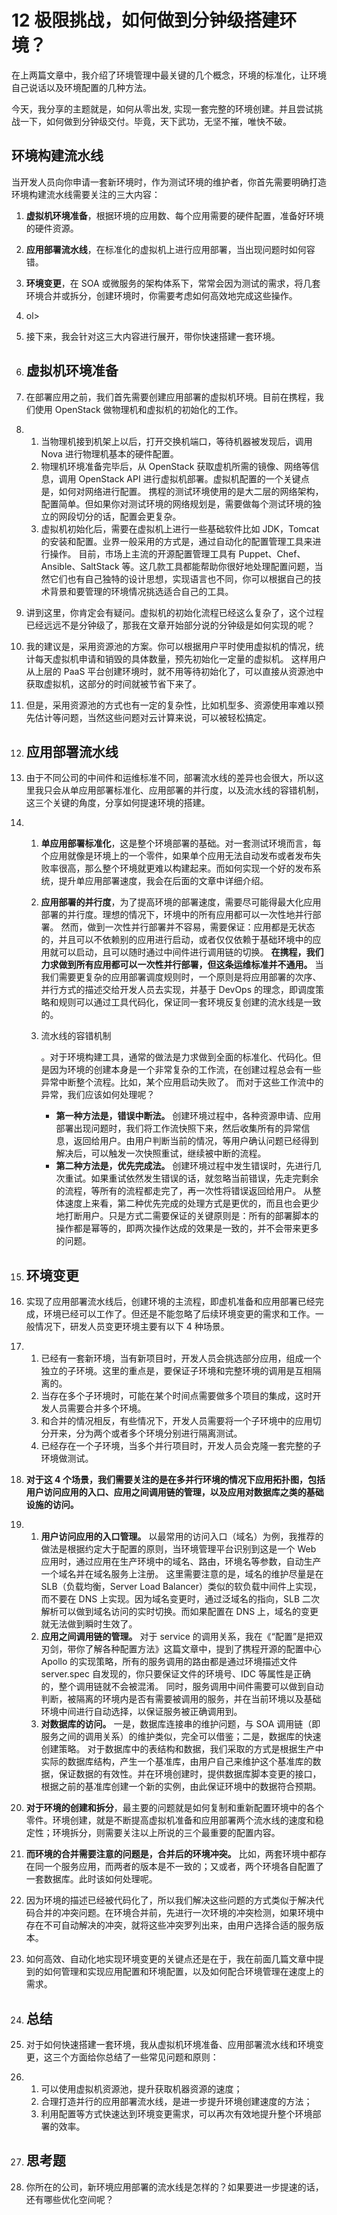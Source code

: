 # 12 极限挑战，如何做到分钟级搭建环境？

在上两篇文章中，我介绍了环境管理中最关键的几个概念，环境的标准化，让环境自己说话以及环境配置的几种方法。

今天，我分享的主题就是，如何从零出发, 实现一套完整的环境创建。并且尝试挑战一下，如何做到分钟级交付。毕竟，天下武功，无坚不摧，唯快不破。

## 环境构建流水线

当开发人员向你申请一套新环境时，作为测试环境的维护者，你首先需要明确打造环境构建流水线需要关注的三大内容：

1. **虚拟机环境准备**，根据环境的应用数、每个应用需要的硬件配置，准备好环境的硬件资源。

2. **应用部署流水线**，在标准化的虚拟机上进行应用部署，当出现问题时如何容错。

3. **环境变更**，在 SOA 或微服务的架构体系下，常常会因为测试的需求，将几套环境合并或拆分，创建环境时，你需要考虑如何高效地完成这些操作。

4. ol>

5. 接下来，我会针对这三大内容进行展开，带你快速搭建一套环境。

6. ## 虚拟机环境准备

7. 在部署应用之前，我们首先需要创建应用部署的虚拟机环境。目前在携程，我们使用 OpenStack 做物理机和虚拟机的初始化的工作。

8. 1. 当物理机接到机架上以后，打开交换机端口，等待机器被发现后，调用 Nova 进行物理机基本的硬件配置。
   2. 物理机环境准备完毕后，从 OpenStack 获取虚机所需的镜像、网络等信息，调用 OpenStack API 进行虚拟机部署。虚拟机配置的一个关键点是，如何对网络进行配置。 携程的测试环境使用的是大二层的网络架构，配置简单。但如果你对测试环境的网络规划是，需要做每个测试环境的独立的网段切分的话，配置会更复杂。
   3. 虚拟机初始化后，需要在虚拟机上进行一些基础软件比如 JDK，Tomcat 的安装和配置。业界一般采用的方式是，通过自动化的配置管理工具来进行操作。 目前，市场上主流的开源配置管理工具有 Puppet、Chef、Ansible、SaltStack 等。这几款工具都能帮助你很好地处理配置问题，当然它们也有自己独特的设计思想，实现语言也不同，你可以根据自己的技术背景和要管理的环境情况挑选适合自己的工具。

9. 讲到这里，你肯定会有疑问。虚拟机的初始化流程已经这么复杂了，这个过程已经远远不是分钟级了，那我在文章开始部分说的分钟级是如何实现的呢？

10. 我的建议是，采用资源池的方案。你可以根据用户平时使用虚拟机的情况，统计每天虚拟机申请和销毁的具体数量，预先初始化一定量的虚拟机。 这样用户从上层的 PaaS 平台创建环境时，就不用等待初始化了，可以直接从资源池中获取虚拟机，这部分的时间就被节省下来了。

11. 但是，采用资源池的方式也有一定的复杂性，比如机型多、资源使用率难以预先估计等问题，当然这些问题对云计算来说，可以被轻松搞定。

12. ## 应用部署流水线

13. 由于不同公司的中间件和运维标准不同，部署流水线的差异也会很大，所以这里我只会从单应用部署标准化、应用部署的并行度，以及流水线的容错机制，这三个关键的角度，分享如何提速环境的搭建。

14. 1. **单应用部署标准化**，这是整个环境部署的基础。对一套测试环境而言，每个应用就像是环境上的一个零件，如果单个应用无法自动发布或者发布失败率很高，那么整个环境就更难以构建起来。而如何实现一个好的发布系统，提升单应用部署速度，我会在后面的文章中详细介绍。

    2. **应用部署的并行度**，为了提高环境的部署速度，需要尽可能得最大化应用部署的并行度。理想的情况下，环境中的所有应用都可以一次性地并行部署。 然而，做到一次性并行部署并不容易，需要保证：应用都是无状态的，并且可以不依赖别的应用进行启动，或者仅仅依赖于基础环境中的应用就可以启动，且可以随时通过中间件进行调用链的切换。 **在携程，我们力求做到所有应用都可以一次性并行部署，但这条运维标准并不通用。** 当我们需要更复杂的应用部署调度规则时，一个原则是将应用部署的次序、并行方式的描述交给开发人员去实现，并基于 DevOps 的理念，即调度策略和规则可以通过工具代码化，保证同一套环境反复创建的流水线是一致的。

    3. 流水线的容错机制

       。对于环境构建工具，通常的做法是力求做到全面的标准化、代码化。但是因为环境的创建本身是一个非常复杂的工作流，在创建过程总会有一些异常中断整个流程。比如，某个应用启动失败了。 而对于这些工作流中的异常，我们应该如何处理呢？

       - **第一种方法是，错误中断法。** 创建环境过程中，各种资源申请、应用部署出现问题时，我们将工作流快照下来，然后收集所有的异常信息，返回给用户。由用户判断当前的情况，等用户确认问题已经得到解决后，可以触发一次快照重试，继续被中断的流程。
       - **第二种方法是，优先完成法。** 创建环境过程中发生错误时，先进行几次重试。如果重试依然发生错误的话，就忽略当前错误，先走完剩余的流程，等所有的流程都走完了，再一次性将错误返回给用户。 从整体速度上来看，第二种优先完成的处理方式是更优的，而且也会更少地打断用户。只是方式二需要保证的关键原则是：所有的部署脚本的操作都是幂等的，即两次操作达成的效果是一致的，并不会带来更多的问题。

15. ## 环境变更

16. 实现了应用部署流水线后，创建环境的主流程，即虚机准备和应用部署已经完成，环境已经可以工作了。但还是不能忽略了后续环境变更的需求和工作。一般情况下，研发人员变更环境主要有以下 4 种场景。

17. 1. 已经有一套新环境，当有新项目时，开发人员会挑选部分应用，组成一个独立的子环境。这里的重点是，要保证子环境和完整环境的调用是互相隔离的。
    2. 当存在多个子环境时，可能在某个时间点需要做多个项目的集成，这时开发人员需要合并多个环境。
    3. 和合并的情况相反，有些情况下，开发人员需要将一个子环境中的应用切分开来，分为两个或者多个环境分别进行隔离测试。
    4. 已经存在一个子环境，当多个并行项目时，开发人员会克隆一套完整的子环境做测试。

18. **对于这 4 个场景，我们需要关注的是在多并行环境的情况下应用拓扑图，包括用户访问应用的入口、应用之间调用链的管理，以及应用对数据库之类的基础设施的访问。**

19. 1. **用户访问应用的入口管理。** 以最常用的访问入口（域名）为例，我推荐的做法是根据约定大于配置的原则，当环境管理平台识别到这是一个 Web 应用时，通过应用在生产环境中的域名、路由，环境名等参数，自动生产一个域名并在域名服务上注册。 这里需要注意的是，域名的维护尽量是在 SLB（负载均衡，Server Load Balancer）类似的软负载中间件上实现，而不要在 DNS 上实现。因为域名变更时，通过泛域名的指向，SLB 二次解析可以做到域名访问的实时切换。而如果配置在 DNS 上，域名的变更就无法做到瞬时生效了。
    2. **应用之间调用链的管理。** 对于 service 的调用关系，我在《“配置”是把双刃剑，带你了解各种配置方法》这篇文章中，提到了携程开源的配置中心 Apollo 的实现策略，所有的服务调用的路由都是通过环境描述文件 server.spec 自发现的，你只要保证文件的环境号、IDC 等属性是正确的，整个调用链就不会被混淆。 同时，服务调用中间件需要可以做到自动判断，被隔离的环境内是否有需要被调用的服务，并在当前环境以及基础环境中间进行自动选择，以保证服务被正确调用到。
    3. **对数据库的访问。** 一是，数据库连接串的维护问题，与 SOA 调用链（即服务之间的调用关系）的维护类似，完全可以借鉴；二是，数据库的快速创建策略。 对于数据库中的表结构和数据，我们采取的方式是根据生产中实际的数据库结构，产生一个基准库，由用户自己来维护这个基准库的数据，保证数据的有效性。并在环境创建时，提供数据库脚本变更的接口，根据之前的基准库创建一个新的实例，由此保证环境中的数据符合预期。

20. **对于环境的创建和拆分**，最主要的问题就是如何复制和重新配置环境中的各个零件。环境创建，就是不断提高虚拟机准备和应用部署两个流水线的速度和稳定性；环境拆分，则需要关注以上所说的三个最重要的配置内容。

21. **而环境的合并需要注意的问题是，合并后的环境冲突。** 比如，两套环境中都存在同一个服务应用，而两者的版本是不一致的；又或者，两个环境各自配置了一套数据库。此时该如何处理呢。

22. 因为环境的描述已经被代码化了，所以我们解决这些问题的方式类似于解决代码合并的冲突问题。在环境合并前，先进行一次环境的冲突检测，如果环境中存在不可自动解决的冲突，就将这些冲突罗列出来，由用户选择合适的服务版本。

23. 如何高效、自动化地实现环境变更的关键点还是在于，我在前面几篇文章中提到的如何管理和实现应用配置和环境配置，以及如何配合环境管理在速度上的需求。

24. ## 总结

25. 对于如何快速搭建一套环境，我从虚拟机环境准备、应用部署流水线和环境变更，这三个方面给你总结了一些常见问题和原则：

26. 1. 可以使用虚拟机资源池，提升获取机器资源的速度；
    2. 合理打造并行的应用部署流水线，是进一步提升环境创建速度的方法；
    3. 利用配置等方式快速达到环境变更需求，可以再次有效地提升整个环境部署的效率。

27. ## 思考题

28. 你所在的公司，新环境应用部署的流水线是怎样的？如果要进一步提速的话，还有哪些优化空间呢？
